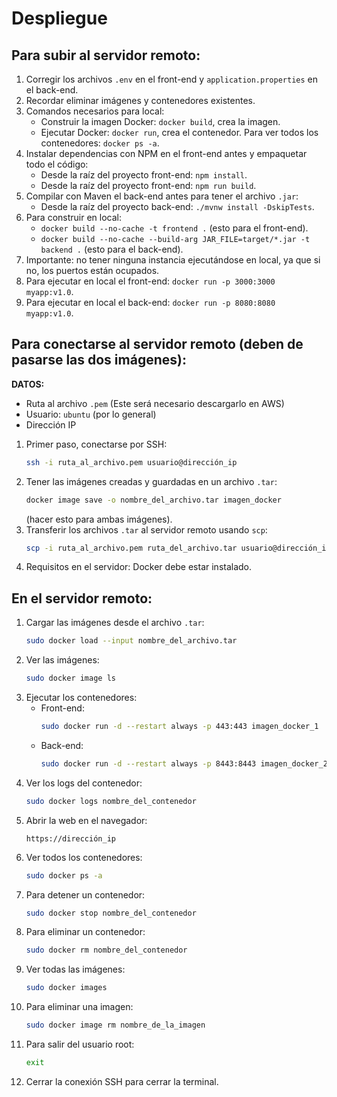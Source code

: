 # Despliegue

## Para subir al servidor remoto:

1. Corregir los archivos `.env` en el front-end y `application.properties` en el back-end.
2. Recordar eliminar imágenes y contenedores existentes.
3. Comandos necesarios para local:
   - Construir la imagen Docker: `docker build`, crea la imagen.
   - Ejecutar Docker: `docker run`, crea el contenedor. Para ver todos los contenedores: `docker ps -a`.
4. Instalar dependencias con NPM en el front-end antes y empaquetar todo el código:
   - Desde la raíz del proyecto front-end: `npm install`.
   - Desde la raíz del proyecto front-end: `npm run build`.
5. Compilar con Maven el back-end antes para tener el archivo `.jar`:
   - Desde la raíz del proyecto back-end: `./mvnw install -DskipTests`.
6. Para construir en local:
   - `docker build --no-cache -t frontend .` (esto para el front-end).
   - `docker build --no-cache --build-arg JAR_FILE=target/*.jar -t backend .` (esto para el back-end).
7. Importante: no tener ninguna instancia ejecutándose en local, ya que si no, los puertos están ocupados.
8. Para ejecutar en local el front-end: `docker run -p 3000:3000 myapp:v1.0`.
9. Para ejecutar en local el back-end: `docker run -p 8080:8080 myapp:v1.0`.

## Para conectarse al servidor remoto (deben de pasarse las dos imágenes):

**DATOS:**
- Ruta al archivo `.pem` (Este será necesario descargarlo en AWS)  
- Usuario: `ubuntu` (por lo general)  
- Dirección IP

1. Primer paso, conectarse por SSH:
   ```bash
   ssh -i ruta_al_archivo.pem usuario@dirección_ip
   ```
2. Tener las imágenes creadas y guardadas en un archivo `.tar`:
   ```bash
   docker image save -o nombre_del_archivo.tar imagen_docker
   ```
   (hacer esto para ambas imágenes).
3. Transferir los archivos `.tar` al servidor remoto usando `scp`:
   ```bash
   scp -i ruta_al_archivo.pem ruta_del_archivo.tar usuario@dirección_ip:/home/ubuntu
   ```
4. Requisitos en el servidor: Docker debe estar instalado.

## En el servidor remoto:

1. Cargar las imágenes desde el archivo `.tar`:
   ```bash
   sudo docker load --input nombre_del_archivo.tar
   ```
2. Ver las imágenes:
   ```bash
   sudo docker image ls
   ```
3. Ejecutar los contenedores:
   - Front-end:
     ```bash
     sudo docker run -d --restart always -p 443:443 imagen_docker_1
     ```
   - Back-end:
     ```bash
     sudo docker run -d --restart always -p 8443:8443 imagen_docker_2
     ```
4. Ver los logs del contenedor:
   ```bash
   sudo docker logs nombre_del_contenedor
   ```
5. Abrir la web en el navegador:
   ```
   https://dirección_ip
   ```
6. Ver todos los contenedores:
   ```bash
   sudo docker ps -a
   ```
7. Para detener un contenedor:
   ```bash
   sudo docker stop nombre_del_contenedor
   ```
8. Para eliminar un contenedor:
   ```bash
   sudo docker rm nombre_del_contenedor
   ```
9. Ver todas las imágenes:
   ```bash
   sudo docker images
   ```
10. Para eliminar una imagen:
    ```bash
    sudo docker image rm nombre_de_la_imagen
    ```
11. Para salir del usuario root:
    ```bash
    exit
    ```
12. Cerrar la conexión SSH para cerrar la terminal.
